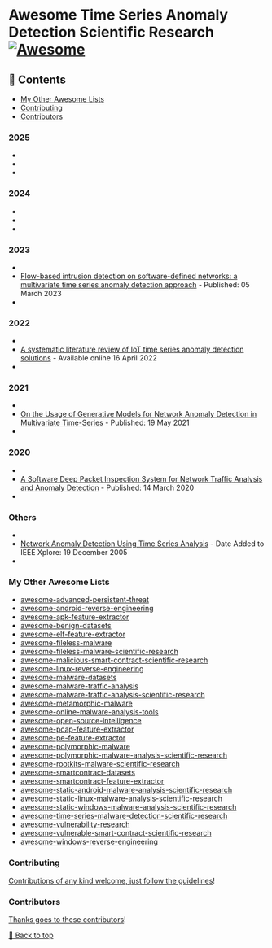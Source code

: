 # Awesome Time Series Anomaly Detection Scientific Research [![Awesome](https://awesome.re/badge.svg)](https://awesome.re)

## 📖 Contents
- [My Other Awesome Lists](#my-other-awesome-lists)
- [Contributing](#contributing)
- [Contributors](#contributors)

### 2025
-
-
-

### 2024
-
-
-

### 2023
-
- [Flow-based intrusion detection on software-defined networks: a multivariate time series anomaly detection approach](https://link.springer.com/article/10.1007/s00521-023-08376-5) - Published: 05 March 2023
-

### 2022
-
- [A systematic literature review of IoT time series anomaly detection solutions](https://www.sciencedirect.com/science/article/pii/S0167739X22001285) - Available online 16 April 2022
-

### 2021
-
- [On the Usage of Generative Models for Network Anomaly Detection in Multivariate Time-Series](https://dl.acm.org/doi/abs/10.1145/3466826.3466843) - Published: 19 May 2021
-

### 2020
-
- [A Software Deep Packet Inspection System for Network Traffic Analysis and Anomaly Detection](https://www.mdpi.com/1424-8220/20/6/1637) - Published: 14 March 2020
-

### Others
-
- [Network Anomaly Detection Using Time Series Analysis](https://ieeexplore.ieee.org/abstract/document/1559894) - Date Added to IEEE Xplore: 19 December 2005
-

### My Other Awesome Lists

* [awesome-advanced-persistent-threat](https://github.com/cybersecurity-dev/awesome-advanced-persistent-threat)
* [awesome-android-reverse-engineering](https://github.com/cybersecurity-dev/awesome-android-reverse-engineering)
* [awesome-apk-feature-extractor](https://github.com/cybersecurity-dev/awesome-apk-feature-extractor)
* [awesome-benign-datasets](https://github.com/cybersecurity-dev/awesome-benign-datasets)
* [awesome-elf-feature-extractor](https://github.com/cybersecurity-dev/awesome-elf-feature-extractor)
* [awesome-fileless-malware](https://github.com/cybersecurity-dev/awesome-fileless-malware)
* [awesome-fileless-malware-scientific-research](https://github.com/cybersecurity-dev/awesome-fileless-malware-scientific-research)
* [awesome-malicious-smart-contract-scientific-research](https://github.com/cybersecurity-dev/awesome-malicious-smart-contract-scientific-research)
* [awesome-linux-reverse-engineering](https://github.com/cybersecurity-dev/awesome-linux-reverse-engineering/)
* [awesome-malware-datasets](https://github.com/cybersecurity-dev/awesome-malware-datasets)
* [awesome-malware-traffic-analysis](https://github.com/cybersecurity-dev/awesome-malware-traffic-analysis)
* [awesome-malware-traffic-analysis-scientific-research](https://github.com/cybersecurity-dev/awesome-malware-traffic-analysis-scientific-research)
* [awesome-metamorphic-malware](https://github.com/cybersecurity-dev/awesome-metamorphic-malware)
* [awesome-online-malware-analysis-tools](https://github.com/cybersecurity-dev/awesome-online-malware-analysis-tools)
* [awesome-open-source-intelligence](https://github.com/cybersecurity-dev/awesome-open-source-intelligence)
* [awesome-pcap-feature-extractor](https://github.com/cybersecurity-dev/awesome-pcap-feature-extractor)
* [awesome-pe-feature-extractor](https://github.com/cybersecurity-dev/awesome-pe-feature-extractor)
* [awesome-polymorphic-malware](https://github.com/cybersecurity-dev/awesome-polymorphic-malware)
* [awesome-polymorphic-malware-analysis-scientific-research](https://github.com/cybersecurity-dev/awesome-polymorphic-malware-analysis-scientific-research)
* [awesome-rootkits-malware-scientific-research](https://github.com/cybersecurity-dev/awesome-rootkits-malware-scientific-research)
* [awesome-smartcontract-datasets](https://github.com/cybersecurity-dev/awesome-smartcontract-datasets)
* [awesome-smartcontract-feature-extractor](https://github.com/cybersecurity-dev/awesome-smartcontract-feature-extractor)
* [awesome-static-android-malware-analysis-scientific-research](https://github.com/cybersecurity-dev/awesome-static-android-malware-analysis-scientific-research)
* [awesome-static-linux-malware-analysis-scientific-research](https://github.com/cybersecurity-dev/awesome-static-linux-malware-analysis-scientific-research)
* [awesome-static-windows-malware-analysis-scientific-research](https://github.com/cybersecurity-dev/awesome-static-windows-malware-analysis-scientific-research)
* [awesome-time-series-malware-detection-scientific-research](https://github.com/cybersecurity-dev/awesome-time-series-malware-detection-scientific-research)
* [awesome-vulnerability-research](https://github.com/cybersecurity-dev/awesome-vulnerability-research)
* [awesome-vulnerable-smart-contract-scientific-research](https://github.com/cybersecurity-dev/awesome-vulnerable-smart-contract-scientific-research)
* [awesome-windows-reverse-engineering](https://github.com/cybersecurity-dev/awesome-windows-reverse-engineering)

### Contributing

[Contributions of any kind welcome, just follow the guidelines](contributing.md)!

### Contributors

[Thanks goes to these contributors](https://github.com/cybersecurity-dev/awesome-time-series-anomaly-detection-scientific-research/graphs/contributors)!

[🔼 Back to top](#awesome-time-series-anomaly-detection-scientific-research-)
